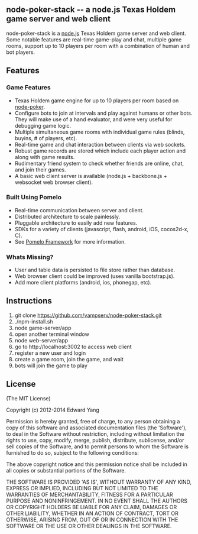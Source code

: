 ## node-poker-stack -- a node.js Texas Holdem game server and web client

node-poker-stack is a [node.js](http://nodejs.org) Texas Holdem game server and web client. Some notable features
are real-time game-play and chat, multiple game rooms, support up to 10 players per room with a combination
of human and bot players.

## Features

### Game Features

* Texas Holdem game engine for up to 10 players per room based on [node-poker](https://github.com/mjhbell/node-poker).
* Configure bots to join at intervals and play against humans or other bots. They will make use of a hand evaluator, and were very useful for debugging game logic.
* Multiple simultaneous game rooms with individual game rules (blinds, buyins, # of players, etc).
* Real-time game and chat interaction between clients via web sockets.
* Robust game records are stored which include each player action and along with game results.
* Rudimentary friend system to check whether friends are online, chat, and join their games.
* A basic web client server is available (node.js + backbone.js + websocket web browser client).

### Built Using Pomelo

* Real-time communication between server and client.
* Distributed architecture to scale painlessly.
* Pluggable architecture to easily add new features.
* SDKs for a variety of clients (javascript, flash, android, iOS, cocos2d-x, C).
* See [Pomelo Framework](http://github.com/NetEase/pomelo) for more information.

### Whats Missing?

* User and table data is persisted to file store rather than database.
* Web browser client could be improved (uses vanilla bootstrap.js).
* Add more client platforms (android, ios, phonegap, etc).

## Instructions

1. git clone https://github.com/vampserv/node-poker-stack.git
2. ./npm-install.sh
3. node game-server/app
4. open another terminal window
5. node web-server/app
6. go to http://localhost:3002 to access web client
7. register a new user and login
8. create a game room, join the game, and wait
9. bots will join the game to play


## License

(The MIT License)

Copyright (c) 2012-2014 Edward Yang

Permission is hereby granted, free of charge, to any person obtaining
a copy of this software and associated documentation files (the
'Software'), to deal in the Software without restriction, including
without limitation the rights to use, copy, modify, merge, publish,
distribute, sublicense, and/or sell copies of the Software, and to
permit persons to whom the Software is furnished to do so, subject to
the following conditions:

The above copyright notice and this permission notice shall be
included in all copies or substantial portions of the Software.

THE SOFTWARE IS PROVIDED 'AS IS', WITHOUT WARRANTY OF ANY KIND,
EXPRESS OR IMPLIED, INCLUDING BUT NOT LIMITED TO THE WARRANTIES OF
MERCHANTABILITY, FITNESS FOR A PARTICULAR PURPOSE AND NONINFRINGEMENT.
IN NO EVENT SHALL THE AUTHORS OR COPYRIGHT HOLDERS BE LIABLE FOR ANY
CLAIM, DAMAGES OR OTHER LIABILITY, WHETHER IN AN ACTION OF CONTRACT,
TORT OR OTHERWISE, ARISING FROM, OUT OF OR IN CONNECTION WITH THE
SOFTWARE OR THE USE OR OTHER DEALINGS IN THE SOFTWARE.
